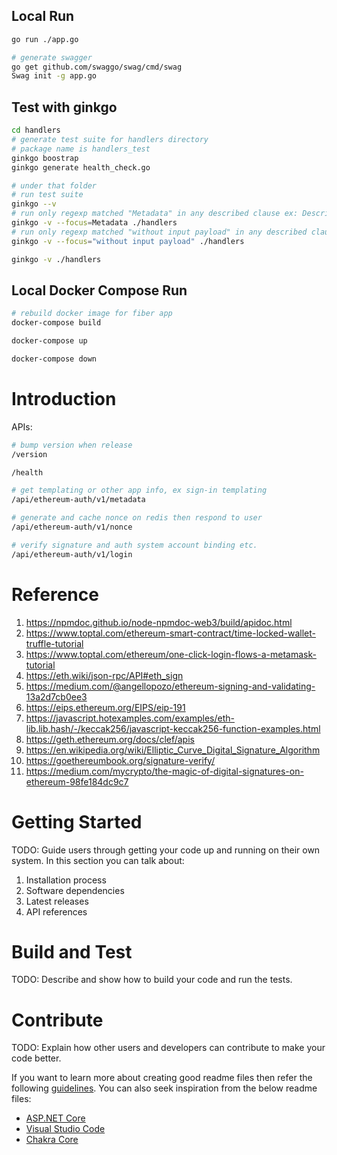 ## Local Run

```sh
go run ./app.go

# generate swagger
go get github.com/swaggo/swag/cmd/swag
Swag init -g app.go
```

## Test with ginkgo

```sh
cd handlers
# generate test suite for handlers directory
# package name is handlers_test
ginkgo boostrap
ginkgo generate health_check.go

# under that folder
# run test suite
ginkgo --v
# run only regexp matched "Metadata" in any described clause ex: Describe/It
ginkgo -v --focus=Metadata ./handlers
# run only regexp matched "without input payload" in any described clause ex: Describe/It
ginkgo -v --focus="without input payload" ./handlers

ginkgo -v ./handlers
```

## Local Docker Compose Run

```sh
# rebuild docker image for fiber app
docker-compose build

docker-compose up

docker-compose down
```

# Introduction

APIs:

```sh
# bump version when release
/version

/health

# get templating or other app info, ex sign-in templating
/api/ethereum-auth/v1/metadata

# generate and cache nonce on redis then respond to user
/api/ethereum-auth/v1/nonce

# verify signature and auth system account binding etc.
/api/ethereum-auth/v1/login
```

# Reference

1. https://npmdoc.github.io/node-npmdoc-web3/build/apidoc.html
2. https://www.toptal.com/ethereum-smart-contract/time-locked-wallet-truffle-tutorial
3. https://www.toptal.com/ethereum/one-click-login-flows-a-metamask-tutorial
4. https://eth.wiki/json-rpc/API#eth_sign
5. https://medium.com/@angellopozo/ethereum-signing-and-validating-13a2d7cb0ee3
6. https://eips.ethereum.org/EIPS/eip-191
7. https://javascript.hotexamples.com/examples/eth-lib.lib.hash/-/keccak256/javascript-keccak256-function-examples.html
9. https://geth.ethereum.org/docs/clef/apis
9. https://en.wikipedia.org/wiki/Elliptic_Curve_Digital_Signature_Algorithm
10. https://goethereumbook.org/signature-verify/
11. https://medium.com/mycrypto/the-magic-of-digital-signatures-on-ethereum-98fe184dc9c7


# Getting Started

TODO: Guide users through getting your code up and running on their own system. In this section you can talk about:
1.	Installation process
2.	Software dependencies
3.	Latest releases
4.	API references

# Build and Test
TODO: Describe and show how to build your code and run the tests.

# Contribute
TODO: Explain how other users and developers can contribute to make your code better.

If you want to learn more about creating good readme files then refer the following [guidelines](https://docs.microsoft.com/en-us/azure/devops/repos/git/create-a-readme?view=azure-devops). You can also seek inspiration from the below readme files:
- [ASP.NET Core](https://github.com/aspnet/Home)
- [Visual Studio Code](https://github.com/Microsoft/vscode)
- [Chakra Core](https://github.com/Microsoft/ChakraCore)